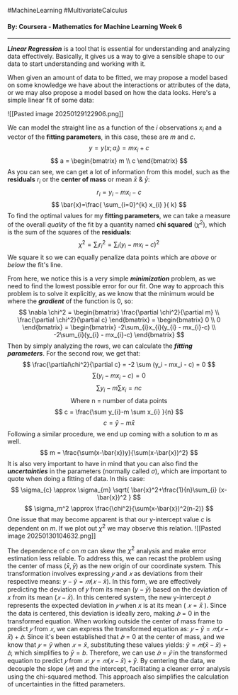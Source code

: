 #MachineLearning #MultivariateCalculus
#### By: Coursera - Mathematics for Machine Learning Week 6
---
***Linear Regression*** is a tool that is essential for understanding and analyzing data effectively. Basically, it gives us a way to give a sensible shape to our data to start understanding and working with it.

When given an amount of data to be fitted, we may propose a model based on some knowledge we have about the interactions or attributes of the data, or we may also propose a model based on how the data looks. Here's a simple linear fit of some data:

![[Pasted image 20250129122906.png]]

We can model the straight line as a function of the $i$ observations $x_i$ and a vector of the **fitting parameters**, in this case, these are $m$ and $c$.
$$
y = y(x;a_{i})=mx_{i}+c
$$
$$
a = \begin{bmatrix} m \\ c \end{bmatrix}
$$
As you can see, we can get a lot of information from this model, such as the **residuals** $r_i$ or the **center of mass** or mean $\bar{x}$ & $\bar{y}$:
$$
r_{i} = y_{i} - mx_{i}-c
$$
$$
\bar{x}=\frac{ \sum_{i=0}^{k} x_{i}  }{ k} 
$$
To find the optimal values for my **fitting parameters**, we can take a measure of the overall *quality* of the fit by a quantity named **chi squared** ($\chi^2$), which is the sum of the squares of the **residuals**:
$$
\chi^2 = \sum_{i} r_{i}^2 = \sum_{i} (y_{i} - mx_{i}-c)^2
$$
We square it so we can equally penalize data points which are *above* or *below* the fit's line.

From here, we notice this is a very simple ***minimization*** problem, as we need to find the lowest possible error for our fit. One way to approach this problem is to solve it explicitly, as we know that the minimum would be where the ***gradient*** of the function is $0$, so:
$$
\nabla \chi^2 = \begin{bmatrix}
\frac{\partial \chi^2}{\partial m} \\
\frac{\partial \chi^2}{\partial c}
\end{bmatrix} = \begin{bmatrix}
0 \\
0
\end{bmatrix} = \begin{bmatrix}
-2\sum_{i}x_{i}(y_{i} - mx_{i}-c) \\
-2\sum_{i}(y_{i} - mx_{i}-c)
\end{bmatrix}
$$
Then by simply analyzing the rows, we can calculate the ***fitting parameters***. For the second row, we get that:
$$
\frac{\partial\chi^2}{\partial c} = -2 \sum (y_i - mx_i - c) = 0
$$
$$
\sum (y_i - mx_i - c) = 0
$$
$$
\sum y_{i}-m \sum x_{i} = nc
$$
$$
\text{Where n = number of data points}
$$
$$
c = \frac{\sum y_{i}-m \sum x_{i} }{n}
$$
$$
c = \bar{y}-m \bar{x}
$$
Following a similar procedure, we end up coming with a solution to $m$ as well.
$$
m = \frac{\sum(x-\bar{x})y}{\sum(x-\bar{x})^2}
$$
It is also very important to have in mind that you can also find the ***uncertainties*** in the parameters (normally called $\sigma$), which are important to quote when doing a fitting of data. In this case:
$$
\sigma_{c} \approx \sigma_{m} \sqrt{ \bar{x}^2+\frac{1}{n}\sum_{i} (x-\bar{x})^2 }
$$
$$
\sigma_m^2 \approx \frac{\chi^2}{\sum(x-\bar{x})^2(n-2)}
$$
One issue that may become apparent is that our y-intercept value $c$ is dependent on $m$. If we plot out $\chi^2$ we may observe this relation.
![[Pasted image 20250130104632.png]]

The dependence of 𝑐 on 𝑚 can skew the $\chi^2$ analysis and make error estimation less reliable. To address this, we can recast the problem using the center of mass $(\bar{x},\bar{y})$ as the new origin of our coordinate system. This transformation involves expressing $𝑦$ and $𝑥$ as deviations from their respective means: $y-\bar{y}=𝑚(𝑥−\bar{x})$. In this form, we are effectively predicting the deviation of 𝑦 from its mean $(y-\bar{y})$ based on the deviation of 𝑥 from its mean $( 𝑥−\bar{x} )$. In this centered system, the new y-intercept $𝑏$ represents the expected deviation in $𝑦$ when $x$ is at its mean ( $𝑥=\bar{x}$ ). Since the data is centered, this deviation is ideally zero, making $𝑏=0$ in the transformed equation. When working outside the center of mass frame to predict $𝑦$ from $𝑥$, we can express the transformed equation as: $𝑦−\bar{y}=𝑚(𝑥−\bar{x})+𝑏$. Since it's been established that $𝑏=0$ at the center of mass, and we know that $𝑦=\bar{y}$ when $𝑥=\bar{x}$, substituting these values yields: $\bar{y}=𝑚(\bar{x}−\bar{x})+𝑏$, which simplifies to $\bar{y} = b$. Therefore, we can use $𝑏=\bar{𝑦}$ in the transformed equation to predict $𝑦$ from $𝑥$: $𝑦=𝑚(𝑥−\bar{x})+\bar{y}$. By centering the data, we decouple the slope ($𝑚$) and the intercept, facilitating a cleaner error analysis using the chi-squared method. This approach also simplifies the calculation of uncertainties in the fitted parameters.
